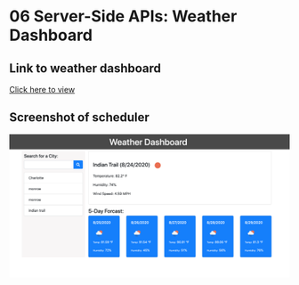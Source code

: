 # 06 Server-Side APIs: Weather Dashboard

## Link to weather dashboard

[Click here to view](smith-weather-dashboard.netlify.app)

## Screenshot of scheduler

![Screenshot of work day scheduler](weather-dashboard.png)
